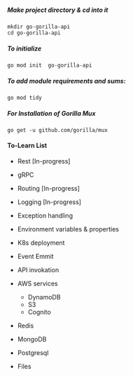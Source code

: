 ##### Make project directory & cd into it

```
mkdir go-gorilla-api
cd go-gorilla-api
```

##### To initialize

```go mod init  go-gorilla-api```

##### To add module requirements and sums:

```go mod tidy```

##### For Installation of Gorilla Mux

```go get -u github.com/gorilla/mux```

#### To-Learn List
- Rest [In-progress]
- gRPC

- Routing [In-progress]
- Logging [In-progress]
- Exception handling
- Environment variables & properties
- K8s deployment
- Event Emmit
- API invokation

- AWS services
    - DynamoDB
    - S3
    - Cognito
- Redis
- MongoDB
- Postgresql
- Files